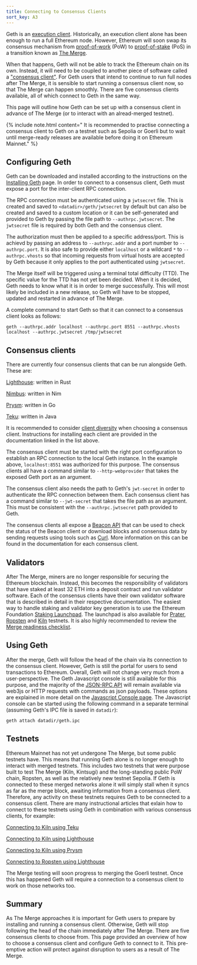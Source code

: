 ```yaml
---
title: Connecting to Consensus Clients
sort_key: A3
---
```


Geth is an [execution client][ex-client-link]. Historically, an execution client alone has been enough to run a full Ethereum node.
However, Ethereum will soon swap its consensus mechanism from [proof-of-work][pow-link] (PoW) to 
[proof-of-stake][pos-link] (PoS) in a transition known as [The Merge](/docs/interface/merge). 

When that happens, Geth will not be able to track the Ethereum chain on its own. Instead, it will need to 
be coupled to another piece of software called a ["consensus client"][con-client-link]. For Geth users that 
intend to continue to run full nodes after The Merge, it is sensible to start running a consensus client now, 
so that The Merge can happen smoothly. There are five consensus clients available, all of which connect to Geth in the same way. 

This page will outline how Geth can be set up with a consensus client in advance of The Merge (or to interact with an alread-merged testnet).

{% include note.html content=" It is recommended to practise connecting a consensus client to Geth on a testnet such as Sepolia or Goerli but to
wait until merge-ready releases are available before doing it on Ethereum Mainnet." %}

## Configuring Geth

Geth can be downloaded and installed according to the instructions on the 
[Installing Geth](/docs/install-and-build/installing-geth) page. In order to connect to a consensus client,
Geth must expose a port for the inter-client RPC connection. 

The RPC connection must be authenticated using a `jwtsecret` file. This is created and saved 
to `<datadir>/geth/jwtsecret` by default but can also be created and saved to a custom location or it can be
self-generated and provided to Geth by passing the file path to `--authrpc.jwtsecret`. The `jwtsecret` file 
is required by both Geth and the consensus client.

The authorization must then be applied to a specific address/port. This is achievd by passing an address to
`--authrpc.addr` and a port number to `--authrpc.port`. It is also safe to provide either `localhost` or a wildcard
`*` to `--authrpc.vhosts` so that incoming requests from virtual hosts are accepted by Geth because it only 
applies to the port authenticated using `jwtsecret`. 

The Merge itself will be triggered using a terminal total difficulty (TTD). The specific value for the TTD has not yet
been decided. When it is decided, Geth needs to know what it is in order to merge successfully. This will most likely be 
included in a new release, so Geth will have to be stopped, updated and restarted in advance of The Merge.

A complete command to start Geth so that it can connect to a consensus client looks as follows:

```shell
geth --authrpc.addr localhost --authrpc.port 8551 --authrpc.vhosts localhost --authrpc.jwtsecret /tmp/jwtsecret
```


## Consensus clients

There are currently four consensus clients that can be run alongside Geth. These are:
 
[Lighthouse](https://lighthouse-book.sigmaprime.io/): written in Rust
 
[Nimbus](https://nimbus.team/): written in Nim
 
[Prysm](https://docs.prylabs.network/docs/getting-started/): written in Go
 
[Teku](https://pegasys.tech/teku): written in Java
 
It is recommended to consider [client diversity][client-div-link] when choosing a consensus client. Instructions for installing each client are provided in the documentation linked in the list above.

The consensus client must be started with the right port configuration to establish an RPC connection 
to the local Geth instance. In the example above, `localhost:8551` was authorized 
for this purpose. The consensus clients all have a command similar to `--http-webprovider` that 
takes the exposed Geth port as an argument.

The consensus client also needs the path to Geth's `jwt-secret` in order to authenticate the RPC connection between them.
Each consensus client has a command similar to `--jwt-secret` that takes the file path as an argument. This must
be consistent with the `--authrpc.jwtsecret` path provided to Geth.

The consensus clients all expose a [Beacon API][beacon-api-link] that can be used to check the status
of the Beacon client or download blocks and consensus data by sending requests using tools such as [Curl](https://curl.se).
More information on this can be found in the documentation for each consensus client.

## Validators

After The Merge, miners are no longer responsible for securing the Ethereum blockchain. Instead, this becomes the responsibility
of validators that have staked at least 32 ETH into a deposit contract and run validator software. Each of the consensus clients
have their own validator software that is described in detail in their respective documentation. The easiest way to handle 
staking and validator key generation is to use the Ethereum Foundation [Staking Launchpad][launchpad-link]. The launchpad is also
available for [Prater][prater-launchpad-link], [Ropsten][ropsten-launchpad-link] and [Kiln][kiln-launchpad-link] testnets. It is
also highly recommended to review the [Merge readiness checklist][checklist-link].

## Using Geth

After the merge, Geth will follow the head of the chain via its connection to the consensus client. However, Geth is still 
the portal for users to send transactions to Ethereum. Overall, Geth will not change very much from a user-perspective. 
The Geth Javascript console is still available for this purpose, and the majority of the [JSON-RPC API](/docs/rpc/server) will 
remain available via web3js or HTTP requests with commands as json payloads. These options are explained in more detail on the 
[Javascript Console page](/docs/interface/javascript-console). The Javascript console can be started using the following command
in a separate terminal (assuming Geth's IPC file is saved in `datadir`):

```shell
geth attach datadir/geth.ipc
```


## Testnets

Ethereum Mainnet has not yet undergone The Merge, but some public testnets have. This means that running Geth alone is no longer
enough to interact with merged testnets. This includes two testnets that were purpose built to test The Merge (Kiln, Kintsugi) and 
the long-standing public PoW chain, Ropsten, as well as the relatively new testnet Sepolia. If Geth is connected to these merged networks alone it will simply stall when it syncs as far
as the merge block, awaiting information from a consensus client. Therefore, any activity on these testnets requires Geth to be 
connected to a consensus client. There are many instructional articles that exlain how to connect to these testnets using Geth in
combination with various consensus clients, for example:

[Connecting to Kiln using Teku](https://github.com/chrishobcroft/TestingTheMerge/blob/main/geku.md)
 
[Connecting to Kiln using Lighthouse](https://github.com/remyroy/ethstaker/blob/main/merge-devnet.md)
 
[Connecting to Kiln using Prysm](https://hackmd.io/@prysmaticlabs/B1Q2SluWq)
  
[Connecting to Ropsten using Lighthouse](https://github.com/remyroy/ethstaker/blob/main/merge-ropsten.md)


The Merge testing will soon progress to merging the Goerli testnet. Once this has happened Geth will require a connection
to a consensus client to work on those networks too.


## Summary

As The Merge approaches it is important for Geth users to prepare by installing and running a consensus client. Otherwise, Geth will stop
following the head of the chain immediately after The Merge. There are five consensus clients to choose from. This page provided an overview
of how to choose a consensus client and configure Geth to connect to it. This pre-emptive action will protect against disruption to users as a 
result of The Merge.


[pow-link]:https://ethereum.org/en/developers/docs/consensus-mechanisms/pow
[pos-link]:https://ethereum.org/en/developers/docs/consensus-mechanisms/pos
[con-client-link]:https://ethereum.org/en/glossary/#consensus-client
[ex-client-link]:https://ethereum.org/en/glossary/#execution-client
[beacon-api-link]:https://ethereum.github.io/beacon-APIs
[engine-api-link]: https://github.com/ethereum/execution-apis/blob/main/src/engine/specification.md
[client-div-link]:https://ethereum.org/en/developers/docs/nodes-and-clients/client-diversity
[execution-clients-link]: https://ethereum.org/en/developers/docs/nodes-and-clients/client-diversity/#execution-clients
[launchpad-link]:https://launchpad.ethereum.org/
[prater-launchpad-link]:https://prater.launchpad.ethereum.org/
[kiln-launchpad-link]:https://kiln.launchpad.ethereum.org/
[ropsten-launchpad-link]:https://ropsten.launchpad.ethereum.org/
[e-org-link]: https://ethereum.org/en/developers/docs/nodes-and-clients/run-a-node/
[checklist-link]:https://launchpad.ethereum.org/en/merge-readiness
